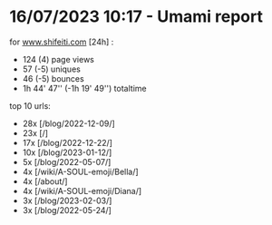 # 16/07/2023 10:17 - Umami report
for www.shifeiti.com [24h] :

 - 124 (4) page views
 - 57 (-5) uniques
 - 46 (-5) bounces
 - 1h 44' 47'' (-1h 19' 49'') totaltime


top 10 urls:
 - 28x [/blog/2022-12-09/]
 - 23x [/]
 - 17x [/blog/2022-12-22/]
 - 10x [/blog/2023-01-12/]
 - 5x [/blog/2022-05-07/]
 - 4x [/wiki/A-SOUL-emoji/Bella/]
 - 4x [/about/]
 - 4x [/wiki/A-SOUL-emoji/Diana/]
 - 3x [/blog/2023-02-03/]
 - 3x [/blog/2022-05-24/]


